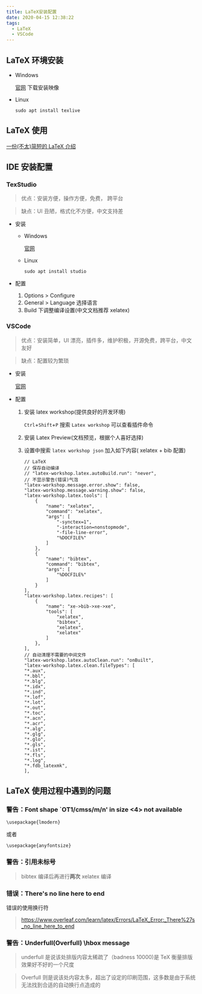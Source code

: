 ```yaml
---
title: LaTeX安装配置
date: 2020-04-15 12:38:22
tags:
  - LaTeX
  - VSCode
---
```


## LaTeX 环境安装

- Windows

  [官网](http://www.tug.org/texlive/) 下载安装映像

- Linux

  `sudo apt install texlive`

## LaTeX 使用

[一份(不太)简短的 LaTeX 介绍](/download/lshort-zh-cn.pdf)

## IDE 安装配置

### TexStudio

> 优点：安装方便，操作方便，免费， 跨平台

> 缺点：UI 丑陋，格式化不方便，中文支持差

- 安装

  - Windows

    [官网](https://www.texstudio.org/)

  - Linux

    `sudo apt install studio`

- 配置

  1. Options > Configure
  2. General > Language 选择语言
  3. Build 下调整编译设置(中文文档推荐 xelatex)

### VSCode

> 优点：安装简单，UI 漂亮，插件多，维护积极，开源免费，跨平台，中文友好

> 缺点：配置较为繁琐

- 安装

  [官网](https://code.visualstudio.com/Download)

- 配置

  1. 安装 latex workshop(提供良好的开发环境)

     `Ctrl`+`Shift`+`P` 搜索 `Latex workshop` 可以查看插件命令

  2. 安装 Latex Preview(文档预览，根据个人喜好选择)
  3. 设置中搜索 `latex workshop json` 加入如下内容( xelatex + bib 配置)

     ```
     // LaTeX
     // 保存自动编译
     // "latex-workshop.latex.autoBuild.run": "never",
     // 不显示警告(错误)气泡
     "latex-workshop.message.error.show": false,
     "latex-workshop.message.warning.show": false,
     "latex-workshop.latex.tools": [
         {
             "name": "xelatex",
             "command": "xelatex",
             "args": [
                 "-synctex=1",
                 "-interaction=nonstopmode",
                 "-file-line-error",
                 "%DOCFILE%"
             ]
         },
         {
             "name": "bibtex",
             "command": "bibtex",
             "args": [
                 "%DOCFILE%"
             ]
         }
     ],
     "latex-workshop.latex.recipes": [
         {
             "name": "xe->bib->xe->xe",
             "tools": [
                 "xelatex",
                 "bibtex",
                 "xelatex",
                 "xelatex"
             ]
         },
     ],
     // 自动清理不需要的中间文件
     "latex-workshop.latex.autoClean.run": "onBuilt",
     "latex-workshop.latex.clean.fileTypes": [
     "*.aux",
     "*.bbl",
     "*.blg",
     "*.idx",
     "*.ind",
     "*.lof",
     "*.lot",
     "*.out",
     "*.toc",
     "*.acn",
     "*.acr",
     "*.alg",
     "*.glg",
     "*.glo",
     "*.gls",
     "*.ist",
     "*.fls",
     "*.log",
     "*.fdb_latexmk",
     ],
     ```

## LaTeX 使用过程中遇到的问题

### 警告：Font shape `OT1/cmss/m/n' in size <4> not available

```
\usepackage{lmodern}
```

或者

```
\usepackage{anyfontsize}
```

### 警告：引用未标号

> bibtex 编译后再进行**两次** xelatex 编译

### 错误：There's no line here to end

错误的使用换行符

> <https://www.overleaf.com/learn/latex/Errors/LaTeX_Error:_There%27s_no_line_here_to_end>

### 警告：Underfull(Overfull) \hbox message

> underfull 是说该处排版内容太稀疏了（badness 10000)是 TeX 衡量排版效果好不好的一个尺度

> Overfull 则是说该处内容太多，超出了设定的印刷范围，这多数是由于系统无法找到合适的自动换行点造成的
